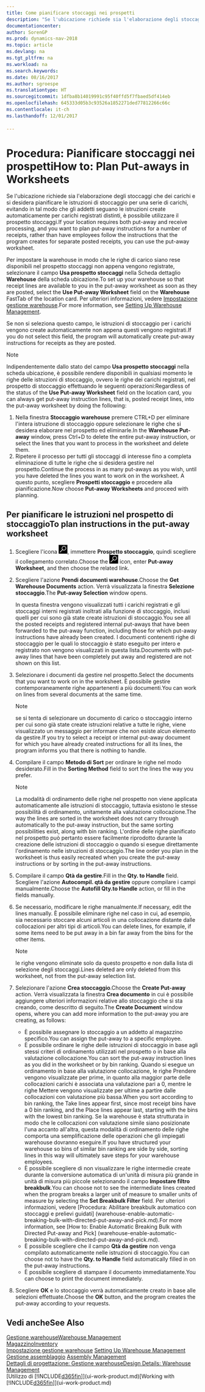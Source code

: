 ```yaml
---
title: Come pianificare stoccaggi nei prospetti
description: "Se l'ubicazione richiede sia l'elaborazione degli stoccaggi che dei carichi e si desidera pianificare le istruzioni di stoccaggio per una serie di carichi, evitando in tal modo che gli addetti seguano le istruzioni create automaticamente per carichi registrati distinti, è possibile utilizzare il prospetto stoccaggi."
documentationcenter: 
author: SorenGP
ms.prod: dynamics-nav-2018
ms.topic: article
ms.devlang: na
ms.tgt_pltfrm: na
ms.workload: na
ms.search.keywords: 
ms.date: 08/16/2017
ms.author: sgroespe
ms.translationtype: HT
ms.sourcegitcommit: 1dfba8b14019991c95f40ffd5f7fbaed5df414eb
ms.openlocfilehash: 645333d05b3c93526a1852271ded77812266c66c
ms.contentlocale: it-ch
ms.lasthandoff: 12/01/2017

---
```

# <a name="how-to-plan-put-aways-in-worksheets"></a><span data-ttu-id="11291-103">Procedura: Pianificare stoccaggi nei prospetti</span><span class="sxs-lookup"><span data-stu-id="11291-103">How to: Plan Put-aways in Worksheets</span></span>
<span data-ttu-id="11291-104">Se l'ubicazione richiede sia l'elaborazione degli stoccaggi che dei carichi e si desidera pianificare le istruzioni di stoccaggio per una serie di carichi, evitando in tal modo che gli addetti seguano le istruzioni create automaticamente per carichi registrati distinti, è possibile utilizzare il prospetto stoccaggi.</span><span class="sxs-lookup"><span data-stu-id="11291-104">If your location requires both put-away and receive processing, and you want to plan put-away instructions for a number of receipts, rather than have employees follow the instructions that the program creates for separate posted receipts, you can use the put-away worksheet.</span></span>  

<span data-ttu-id="11291-105">Per impostare la warehouse in modo che le righe di carico siano rese disponibili nel prospetto stoccaggi non appena vengono registrate, selezionare il campo **Usa prospetto stoccaggi** nella Scheda dettaglio **Warehouse** della scheda ubicazione.</span><span class="sxs-lookup"><span data-stu-id="11291-105">To set up your warehouse so that receipt lines are available to you in the put-away worksheet as soon as they are posted, select the **Use Put-away Worksheet** field on the **Warehouse** FastTab of the location card.</span></span> <span data-ttu-id="11291-106">Per ulteriori informazioni, vedere [Impostazione gestione warehouse](warehouse-setup-warehouse.md).</span><span class="sxs-lookup"><span data-stu-id="11291-106">For more information, see [Setting Up Warehouse Management](warehouse-setup-warehouse.md).</span></span>  

<span data-ttu-id="11291-107">Se non si seleziona questo campo, le istruzioni di stoccaggio per i carichi vengono create automaticamente non appena questi vengono registrati.</span><span class="sxs-lookup"><span data-stu-id="11291-107">If you do not select this field, the program will automatically create put-away instructions for receipts as they are posted.</span></span>  

> [!NOTE]  
>  <span data-ttu-id="11291-108">Indipendentemente dallo stato del campo **Usa prospetto stoccaggi** nella scheda ubicazione, è possibile rendere disponibili in qualsiasi momento le righe delle istruzioni di stoccaggio, ovvero le righe dei carichi registrati, nel prospetto di stoccaggio effettuando le seguenti operazioni:</span><span class="sxs-lookup"><span data-stu-id="11291-108">Regardless of the status of the **Use Put-away Worksheet** field on the location card, you can always get put-away instruction lines, that is, posted receipt lines, into the put-away worksheet by doing the following:</span></span>  
>   
>  1.  <span data-ttu-id="11291-109">Nella finestra **Stoccaggio warehouse** premere CTRL+D per eliminare l'intera istruzione di stoccaggio oppure selezionare le righe che si desidera elaborare nel prospetto ed eliminarle.</span><span class="sxs-lookup"><span data-stu-id="11291-109">In the **Warehouse Put-away** window, press Ctrl+D to delete the entire put-away instruction, or select the lines that you want to process in the worksheet and delete them.</span></span>  
> 2.  <span data-ttu-id="11291-110">Ripetere il processo per tutti gli stoccaggi di interesse fino a completa eliminazione di tutte le righe che si desidera gestire nel prospetto.</span><span class="sxs-lookup"><span data-stu-id="11291-110">Continue the process in as many put-aways as you wish, until you have deleted the lines you want to work on in the worksheet.</span></span> <span data-ttu-id="11291-111">A questo punto, scegliere **Prospetti stoccaggio** e procedere alla pianificazione.</span><span class="sxs-lookup"><span data-stu-id="11291-111">Now choose **Put-away Worksheets** and proceed with planning.</span></span>  

## <a name="to-plan-instructions-in-the-put-away-worksheet"></a><span data-ttu-id="11291-112">Per pianificare le istruzioni nel prospetto di stoccaggio</span><span class="sxs-lookup"><span data-stu-id="11291-112">To plan instructions in the put-away worksheet</span></span>  
1.  <span data-ttu-id="11291-113">Scegliere l'icona ![Cerca pagina o report](media/ui-search/search_small.png "Cerca pagina o report"), immettere **Prospetto stoccaggio**, quindi scegliere il collegamento correlato.</span><span class="sxs-lookup"><span data-stu-id="11291-113">Choose the ![Search for Page or Report](media/ui-search/search_small.png "Search for Page or Report icon") icon, enter **Put-away Worksheet**, and then choose the related link.</span></span>  
2.  <span data-ttu-id="11291-114">Scegliere l'azione **Prendi documenti warehouse**.</span><span class="sxs-lookup"><span data-stu-id="11291-114">Choose the **Get Warehouse Documents** action.</span></span> <span data-ttu-id="11291-115">Verrà visualizzata la finestra **Selezione stoccaggio**.</span><span class="sxs-lookup"><span data-stu-id="11291-115">The **Put-away Selection** window opens.</span></span>  

    <span data-ttu-id="11291-116">In questa finestra vengono visualizzati tutti i carichi registrati e gli stoccaggi interni registrati inoltrati alla funzione di stoccaggio, inclusi quelli per cui sono già state create istruzioni di stoccaggio.</span><span class="sxs-lookup"><span data-stu-id="11291-116">You see all the posted receipts and registered internal put-aways that have been forwarded to the put-away function, including those for which put-away instructions have already been created.</span></span> <span data-ttu-id="11291-117">I documenti contenenti righe di stoccaggio per le quali lo stoccaggio è stato eseguito per intero e registrato non vengono visualizzati in questa lista.</span><span class="sxs-lookup"><span data-stu-id="11291-117">Documents with put-away lines that have been completely put away and registered are not shown on this list.</span></span>  

3. <span data-ttu-id="11291-118">Selezionare i documenti da gestire nel prospetto.</span><span class="sxs-lookup"><span data-stu-id="11291-118">Select the documents that you want to work on in the worksheet.</span></span> <span data-ttu-id="11291-119">È possibile gestire contemporaneamente righe appartenenti a più documenti.</span><span class="sxs-lookup"><span data-stu-id="11291-119">You can work on lines from several documents at the same time.</span></span>  

    > [!NOTE]  
    >  <span data-ttu-id="11291-120">se si tenta di selezionare un documento di carico o stoccaggio interno per cui sono già state create istruzioni relative a tutte le righe, viene visualizzato un messaggio per informare che non esiste alcun elemento da gestire.</span><span class="sxs-lookup"><span data-stu-id="11291-120">If you try to select a receipt or internal put-away document for which you have already created instructions for all its lines, the program informs you that there is nothing to handle.</span></span>  

4. <span data-ttu-id="11291-121">Compilare il campo **Metodo di Sort** per ordinare le righe nel modo desiderato.</span><span class="sxs-lookup"><span data-stu-id="11291-121">Fill in the **Sorting Method** field to sort the lines the way you prefer.</span></span>  

    > [!NOTE]  
    >  <span data-ttu-id="11291-122">La modalità di ordinamento delle righe nel prospetto non viene applicata automaticamente alle istruzioni di stoccaggio, tuttavia esistono le stesse possibilità di ordinamento, unitamente alla valutazione collocazione.</span><span class="sxs-lookup"><span data-stu-id="11291-122">The way the lines are sorted in the worksheet does not carry through automatically to the put-away instruction, but the same sorting possibilities exist, along with bin ranking.</span></span> <span data-ttu-id="11291-123">L'ordine delle righe pianificato nel prospetto può pertanto essere facilmente riprodotto durante la creazione delle istruzioni di stoccaggio o quando si esegue direttamente l'ordinamento nelle istruzioni di stoccaggio.</span><span class="sxs-lookup"><span data-stu-id="11291-123">The line order you plan in the worksheet is thus easily recreated when you create the put-away instructions or by sorting in the put-away instructions.</span></span>  

5.  <span data-ttu-id="11291-124">Compilare il campo **Qtà da gestire**.</span><span class="sxs-lookup"><span data-stu-id="11291-124">Fill in the **Qty. to Handle** field.</span></span> <span data-ttu-id="11291-125">Scegliere l'azione **Autocompil. qtà da gestire** oppure compilare i campi manualmente.</span><span class="sxs-lookup"><span data-stu-id="11291-125">Choose the **Autofill Qty.to Handle** action, or fill in the fields manually.</span></span>  
6.  <span data-ttu-id="11291-126">Se necessario, modificare le righe manualmente.</span><span class="sxs-lookup"><span data-stu-id="11291-126">If necessary, edit the lines manually.</span></span> <span data-ttu-id="11291-127">È possibile eliminare righe nel caso in cui, ad esempio, sia necessario stoccare alcuni articoli in una collocazione distante dalle collocazioni per altri tipi di articoli.</span><span class="sxs-lookup"><span data-stu-id="11291-127">You can delete lines, for example, if some items need to be put away in a bin far away from the bins for the other items.</span></span>  

    > [!NOTE]  
    >  <span data-ttu-id="11291-128">le righe vengono eliminate solo da questo prospetto e non dalla lista di selezione degli stoccaggi.</span><span class="sxs-lookup"><span data-stu-id="11291-128">Lines deleted are only deleted from this worksheet, not from the put-away selection list.</span></span>  

7.  <span data-ttu-id="11291-129">Selezionare l'azione **Crea stoccaggio**.</span><span class="sxs-lookup"><span data-stu-id="11291-129">Choose the **Create Put-away** action.</span></span> <span data-ttu-id="11291-130">Verrà visualizzata la finestra **Crea documento** in cui è possibile aggiungere ulteriori informazioni relative allo stoccaggio che si sta creando, come descritto di seguito.</span><span class="sxs-lookup"><span data-stu-id="11291-130">The **Create Document** window opens, where you can add more information to the put-away you are creating, as follows:</span></span>  

    -   <span data-ttu-id="11291-131">È possibile assegnare lo stoccaggio a un addetto al magazzino specifico.</span><span class="sxs-lookup"><span data-stu-id="11291-131">You can assign the put-away to a specific employee.</span></span>  
    -   <span data-ttu-id="11291-132">È possibile ordinare le righe delle istruzioni di stoccaggio in base agli stessi criteri di ordinamento utilizzati nel prospetto o in base alla valutazione collocazione.</span><span class="sxs-lookup"><span data-stu-id="11291-132">You can sort the put-away instruction lines as you did in the worksheet or by bin ranking.</span></span> <span data-ttu-id="11291-133">Quando si esegue un ordinamento in base alla valutazione collocazione, le righe Prendere vengono visualizzate per prime, in quanto alla maggior parte delle collocazioni carichi è associata una valutazione pari a 0, mentre le righe Mettere vengono visualizzate per ultime a partire dalle collocazioni con valutazione più bassa.</span><span class="sxs-lookup"><span data-stu-id="11291-133">When you sort according to bin ranking, the Take lines appear first, since most receipt bins have a 0 bin ranking, and the Place lines appear last, starting with the bins with the lowest bin ranking.</span></span> <span data-ttu-id="11291-134">Se la warehouse è stata strutturata in modo che le collocazioni con valutazione simile siano posizionate l'una accanto all'altra, questa modalità di ordinamento delle righe comporta una semplificazione delle operazioni che gli impiegati warehouse dovranno eseguire.</span><span class="sxs-lookup"><span data-stu-id="11291-134">If you have structured your warehouse so bins of similar bin ranking are side by side, sorting lines in this way will ultimately save steps for your warehouse employees.</span></span>  
    -   <span data-ttu-id="11291-135">È possibile scegliere di non visualizzare le righe intermedie create durante la conversione automatica di un'unità di misura più grande in unità di misura più piccole selezionando il campo **Impostare filtro breakbulk**.</span><span class="sxs-lookup"><span data-stu-id="11291-135">You can choose not to see the intermediate lines created when the program breaks a larger unit of measure to smaller units of measure by selecting the **Set Breakbulk Filter** field.</span></span> <span data-ttu-id="11291-136">Per ulteriori informazioni, vedere [Procedura: Abilitare breakbulk automatico con stoccaggi e prelievi guidati] (warehouse-enable-automatic-breaking-bulk-with-directed-put-away-and-pick.md).</span><span class="sxs-lookup"><span data-stu-id="11291-136">For more information, see [How to: Enable Automatic Breaking Bulk with Directed Put-away and Pick] (warehouse-enable-automatic-breaking-bulk-with-directed-put-away-and-pick.md).</span></span>  
    -   <span data-ttu-id="11291-137">È possibile scegliere che il campo **Qtà da gestire** non venga compilato automaticamente nelle istruzioni di stoccaggio.</span><span class="sxs-lookup"><span data-stu-id="11291-137">You can choose not to have the **Qty. to Handle** field automatically filled in on the put-away instructions.</span></span>  
    -   <span data-ttu-id="11291-138">È possibile scegliere di stampare il documento immediatamente.</span><span class="sxs-lookup"><span data-stu-id="11291-138">You can choose to print the document immediately.</span></span>  

8.  <span data-ttu-id="11291-139">Scegliere **OK** e lo stoccaggio verrà automaticamente creato in base alle selezioni effettuate.</span><span class="sxs-lookup"><span data-stu-id="11291-139">Choose the **OK** button, and the program creates the put-away according to your requests.</span></span>  

## <a name="see-also"></a><span data-ttu-id="11291-140">Vedi anche</span><span class="sxs-lookup"><span data-stu-id="11291-140">See Also</span></span>  
[<span data-ttu-id="11291-141">Gestione warehouse</span><span class="sxs-lookup"><span data-stu-id="11291-141">Warehouse Management</span></span>](warehouse-manage-warehouse.md)  
[<span data-ttu-id="11291-142">Magazzino</span><span class="sxs-lookup"><span data-stu-id="11291-142">Inventory</span></span>](inventory-manage-inventory.md)  
<span data-ttu-id="11291-143">[Impostazione gestione warehouse](warehouse-setup-warehouse.md)   </span><span class="sxs-lookup"><span data-stu-id="11291-143">[Setting Up Warehouse Management](warehouse-setup-warehouse.md)   </span></span>  
<span data-ttu-id="11291-144">[Gestione assemblaggio](assembly-assemble-items.md)  </span><span class="sxs-lookup"><span data-stu-id="11291-144">[Assembly Management](assembly-assemble-items.md)  </span></span>  
[<span data-ttu-id="11291-145">Dettagli di progettazione: Gestione warehouse</span><span class="sxs-lookup"><span data-stu-id="11291-145">Design Details: Warehouse Management</span></span>](design-details-warehouse-management.md)  
<span data-ttu-id="11291-146">[Utilizzo di [!INCLUDE[d365fin](includes/d365fin_md.md)]](ui-work-product.md)</span><span class="sxs-lookup"><span data-stu-id="11291-146">[Working with [!INCLUDE[d365fin](includes/d365fin_md.md)]](ui-work-product.md)</span></span>

